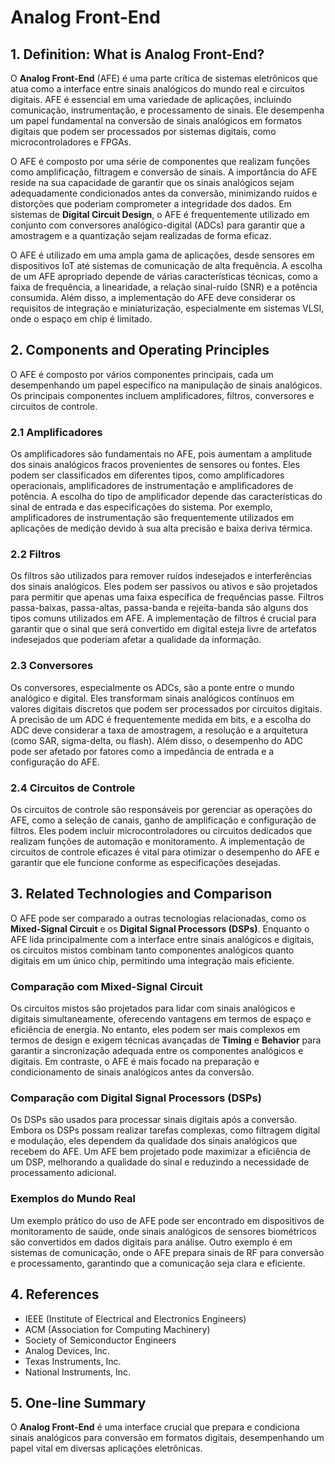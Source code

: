 # Analog Front-End

## 1. Definition: What is **Analog Front-End**?
O **Analog Front-End** (AFE) é uma parte crítica de sistemas eletrônicos que atua como a interface entre sinais analógicos do mundo real e circuitos digitais. AFE é essencial em uma variedade de aplicações, incluindo comunicação, instrumentação, e processamento de sinais. Ele desempenha um papel fundamental na conversão de sinais analógicos em formatos digitais que podem ser processados por sistemas digitais, como microcontroladores e FPGAs.

O AFE é composto por uma série de componentes que realizam funções como amplificação, filtragem e conversão de sinais. A importância do AFE reside na sua capacidade de garantir que os sinais analógicos sejam adequadamente condicionados antes da conversão, minimizando ruídos e distorções que poderiam comprometer a integridade dos dados. Em sistemas de **Digital Circuit Design**, o AFE é frequentemente utilizado em conjunto com conversores analógico-digital (ADCs) para garantir que a amostragem e a quantização sejam realizadas de forma eficaz.

O AFE é utilizado em uma ampla gama de aplicações, desde sensores em dispositivos IoT até sistemas de comunicação de alta frequência. A escolha de um AFE apropriado depende de várias características técnicas, como a faixa de frequência, a linearidade, a relação sinal-ruído (SNR) e a potência consumida. Além disso, a implementação do AFE deve considerar os requisitos de integração e miniaturização, especialmente em sistemas VLSI, onde o espaço em chip é limitado.

## 2. Components and Operating Principles
O AFE é composto por vários componentes principais, cada um desempenhando um papel específico na manipulação de sinais analógicos. Os principais componentes incluem amplificadores, filtros, conversores e circuitos de controle.

### 2.1 Amplificadores
Os amplificadores são fundamentais no AFE, pois aumentam a amplitude dos sinais analógicos fracos provenientes de sensores ou fontes. Eles podem ser classificados em diferentes tipos, como amplificadores operacionais, amplificadores de instrumentação e amplificadores de potência. A escolha do tipo de amplificador depende das características do sinal de entrada e das especificações do sistema. Por exemplo, amplificadores de instrumentação são frequentemente utilizados em aplicações de medição devido à sua alta precisão e baixa deriva térmica.

### 2.2 Filtros
Os filtros são utilizados para remover ruídos indesejados e interferências dos sinais analógicos. Eles podem ser passivos ou ativos e são projetados para permitir que apenas uma faixa específica de frequências passe. Filtros passa-baixas, passa-altas, passa-banda e rejeita-banda são alguns dos tipos comuns utilizados em AFE. A implementação de filtros é crucial para garantir que o sinal que será convertido em digital esteja livre de artefatos indesejados que poderiam afetar a qualidade da informação.

### 2.3 Conversores
Os conversores, especialmente os ADCs, são a ponte entre o mundo analógico e digital. Eles transformam sinais analógicos contínuos em valores digitais discretos que podem ser processados por circuitos digitais. A precisão de um ADC é frequentemente medida em bits, e a escolha do ADC deve considerar a taxa de amostragem, a resolução e a arquitetura (como SAR, sigma-delta, ou flash). Além disso, o desempenho do ADC pode ser afetado por fatores como a impedância de entrada e a configuração do AFE.

### 2.4 Circuitos de Controle
Os circuitos de controle são responsáveis por gerenciar as operações do AFE, como a seleção de canais, ganho de amplificação e configuração de filtros. Eles podem incluir microcontroladores ou circuitos dedicados que realizam funções de automação e monitoramento. A implementação de circuitos de controle eficazes é vital para otimizar o desempenho do AFE e garantir que ele funcione conforme as especificações desejadas.

## 3. Related Technologies and Comparison
O AFE pode ser comparado a outras tecnologias relacionadas, como os **Mixed-Signal Circuit** e os **Digital Signal Processors (DSPs)**. Enquanto o AFE lida principalmente com a interface entre sinais analógicos e digitais, os circuitos mistos combinam tanto componentes analógicos quanto digitais em um único chip, permitindo uma integração mais eficiente.

### Comparação com Mixed-Signal Circuit
Os circuitos mistos são projetados para lidar com sinais analógicos e digitais simultaneamente, oferecendo vantagens em termos de espaço e eficiência de energia. No entanto, eles podem ser mais complexos em termos de design e exigem técnicas avançadas de **Timing** e **Behavior** para garantir a sincronização adequada entre os componentes analógicos e digitais. Em contraste, o AFE é mais focado na preparação e condicionamento de sinais analógicos antes da conversão.

### Comparação com Digital Signal Processors (DSPs)
Os DSPs são usados para processar sinais digitais após a conversão. Embora os DSPs possam realizar tarefas complexas, como filtragem digital e modulação, eles dependem da qualidade dos sinais analógicos que recebem do AFE. Um AFE bem projetado pode maximizar a eficiência de um DSP, melhorando a qualidade do sinal e reduzindo a necessidade de processamento adicional.

### Exemplos do Mundo Real
Um exemplo prático do uso de AFE pode ser encontrado em dispositivos de monitoramento de saúde, onde sinais analógicos de sensores biométricos são convertidos em dados digitais para análise. Outro exemplo é em sistemas de comunicação, onde o AFE prepara sinais de RF para conversão e processamento, garantindo que a comunicação seja clara e eficiente.

## 4. References
- IEEE (Institute of Electrical and Electronics Engineers)
- ACM (Association for Computing Machinery)
- Society of Semiconductor Engineers
- Analog Devices, Inc.
- Texas Instruments, Inc.
- National Instruments, Inc.

## 5. One-line Summary
O **Analog Front-End** é uma interface crucial que prepara e condiciona sinais analógicos para conversão em formatos digitais, desempenhando um papel vital em diversas aplicações eletrônicas.